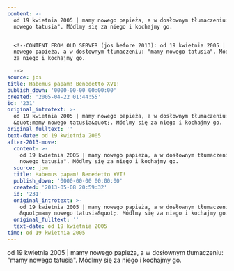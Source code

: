 ```yaml
---
content: >-
  od 19 kwietnia 2005 | mamy nowego papieża, a w dosłownym tłumaczeniu: "mamy
  nowego tatusia". Módlmy się za niego i kochajmy go.


  <!--CONTENT FROM OLD SERVER (jos before 2013): od 19 kwietnia 2005 | mamy
  nowego papieża, a w dosłownym tłumaczeniu: "mamy nowego tatusia". Módlmy się
  za niego i kochajmy go.

  -->
source: jos
title: Habemus papam! Benedetto XVI!
publish_down: '0000-00-00 00:00:00'
created: '2005-04-22 01:44:55'
id: '231'
original_introtext: >-
  od 19 kwietnia 2005 | mamy nowego papieża, a w dosłownym tłumaczeniu:
  &quot;mamy nowego tatusia&quot;. Módlmy się za niego i kochajmy go.
original_fulltext: ''
text-date: od 19 kwietnia 2005
after-2013-move:
  content: >-
    od 19 kwietnia 2005 | mamy nowego papieża, a w dosłownym tłumaczeniu: "mamy
    nowego tatusia". Módlmy się za niego i kochajmy go.
  source: jom
  title: Habemus papam! Benedetto XVI!
  publish_down: '0000-00-00 00:00:00'
  created: '2013-05-08 20:59:32'
  id: '231'
  original_introtext: >-
    od 19 kwietnia 2005 | mamy nowego papieża, a w dosłownym tłumaczeniu:
    &quot;mamy nowego tatusia&quot;. Módlmy się za niego i kochajmy go.
  original_fulltext: ''
  text-date: od 19 kwietnia 2005
time: od 19 kwietnia 2005
---
```

od 19 kwietnia 2005 | mamy nowego papieża, a w dosłownym tłumaczeniu: "mamy nowego tatusia". Módlmy się za niego i kochajmy go.

<!--CONTENT FROM OLD SERVER (jos before 2013): od 19 kwietnia 2005 | mamy nowego papieża, a w dosłownym tłumaczeniu: "mamy nowego tatusia". Módlmy się za niego i kochajmy go.
-->

<!--{{json:{"created_date":"2005-04-22 01:44:55","publish_down":"0000-00-00 00:00:00","id":"231"}}}-->
